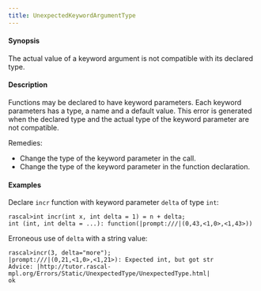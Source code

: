 ```yaml
---
title: UnexpectedKeywordArgumentType
---
```


#### Synopsis

The actual value of a keyword argument is not compatible with its declared type.

#### Description

Functions may be declared to have keyword parameters. Each keyword parameters has a type, a name and a default value.
This error is generated when the declared type and the actual type of the keyword parameter are not compatible.

Remedies:

*  Change the type of the keyword parameter in the call.
*  Change the type of the keyword parameter in the function declaration.

#### Examples

Declare `incr` function with keyword parameter `delta` of type `int`:

```rascal-shell ,error
rascal>int incr(int x, int delta = 1) = n + delta;
int (int, int delta = ...): function(|prompt:///|(0,43,<1,0>,<1,43>))
```
Erroneous use of `delta` with a string value:

```rascal-shell ,continue,error
rascal>incr(3, delta="more");
|prompt:///|(0,21,<1,0>,<1,21>): Expected int, but got str
Advice: |http://tutor.rascal-mpl.org/Errors/Static/UnexpectedType/UnexpectedType.html|
ok
```


